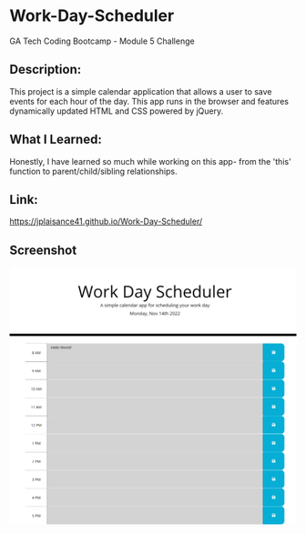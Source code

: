 # Work-Day-Scheduler
GA Tech Coding Bootcamp - Module 5 Challenge

## Description:
 
This project is a simple calendar application that allows a user to save events for each hour of the day. This app runs in the browser and features dynamically updated HTML and CSS powered by jQuery.

## What I Learned:

Honestly, I have learned so much while working on this app- from the 'this' function to parent/child/sibling relationships.

## Link:

https://jplaisance41.github.io/Work-Day-Scheduler/

## Screenshot

![](./assets/images/screenshot.png)
